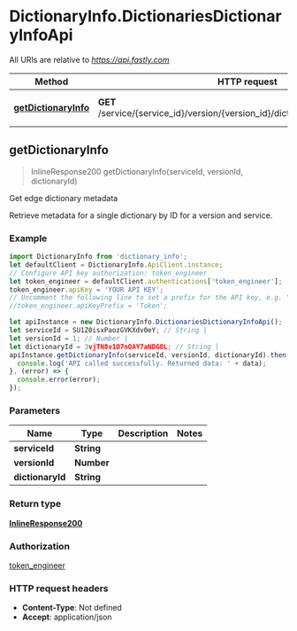 # DictionaryInfo.DictionariesDictionaryInfoApi

All URIs are relative to *https://api.fastly.com*

Method | HTTP request | Description
------------- | ------------- | -------------
[**getDictionaryInfo**](DictionariesDictionaryInfoApi.md#getDictionaryInfo) | **GET** /service/{service_id}/version/{version_id}/dictionary/{dictionary_id}/info | Get edge dictionary metadata



## getDictionaryInfo

> InlineResponse200 getDictionaryInfo(serviceId, versionId, dictionaryId)

Get edge dictionary metadata

Retrieve metadata for a single dictionary by ID for a version and service.

### Example

```javascript
import DictionaryInfo from 'dictionary_info';
let defaultClient = DictionaryInfo.ApiClient.instance;
// Configure API key authorization: token_engineer
let token_engineer = defaultClient.authentications['token_engineer'];
token_engineer.apiKey = 'YOUR API KEY';
// Uncomment the following line to set a prefix for the API key, e.g. "Token" (defaults to null)
//token_engineer.apiKeyPrefix = 'Token';

let apiInstance = new DictionaryInfo.DictionariesDictionaryInfoApi();
let serviceId = SU1Z0isxPaozGVKXdv0eY; // String | 
let versionId = 1; // Number | 
let dictionaryId = 3vjTN8v1O7nOAY7aNDGOL; // String | 
apiInstance.getDictionaryInfo(serviceId, versionId, dictionaryId).then((data) => {
  console.log('API called successfully. Returned data: ' + data);
}, (error) => {
  console.error(error);
});

```

### Parameters


Name | Type | Description  | Notes
------------- | ------------- | ------------- | -------------
 **serviceId** | **String**|  | 
 **versionId** | **Number**|  | 
 **dictionaryId** | **String**|  | 

### Return type

[**InlineResponse200**](InlineResponse200.md)

### Authorization

[token_engineer](../README.md#token_engineer)

### HTTP request headers

- **Content-Type**: Not defined
- **Accept**: application/json

